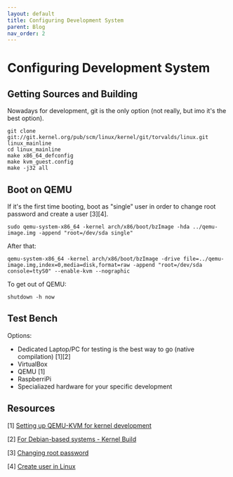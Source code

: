 ```yaml
---
layout: default
title: Configuring Development System
parent: Blog
nav_order: 2
---
```


# Configuring Development System

## Getting Sources and Building

Nowadays for development, git is the only option (not really, but imo it's the best option).

```
git clone git://git.kernel.org/pub/scm/linux/kernel/git/torvalds/linux.git linux_mainline
cd linux_mainline
make x86_64_defconfig
make kvm_guest.config
make -j32 all
```

## Boot on QEMU

If it's the first time booting, boot as "single" user in order to change root password
and create a user [3][4].

```
sudo qemu-system-x86_64 -kernel arch/x86/boot/bzImage -hda ../qemu-image.img -append "root=/dev/sda single"
```

After that:

```
qemu-system-x86_64 -kernel arch/x86/boot/bzImage -drive file=../qemu-image.img,index=0,media=disk,format=raw -append "root=/dev/sda console=ttyS0" --enable-kvm --nographic
```

To get out of QEMU:

```
shutdown -h now
```

## Test Bench

Options:

* Dedicated Laptop/PC for testing is the best way to go (native compilation) [1][2]
* VirtualBox
* QEMU [1]
* RaspberriPi
* Specialiazed hardware for your specific development


## Resources

[1] [Setting up QEMU-KVM for kernel development]( https://www.collabora.com/news-and-blog/blog/2017/01/16/setting-up-qemu-kvm-for-kernel-development/)

[2] [For Debian-based systems - Kernel Build](https://wiki.ubuntu.com/KernelTeam/GitKernelBuild)

[3] [Changing root password](https://askubuntu.com/questions/57620/getting-an-authentication-token-manipulation-error-when-trying-to-change-my-us)

[4] [Create user in Linux](https://linuxize.com/post/how-to-create-users-in-linux-using-the-useradd-command/)
